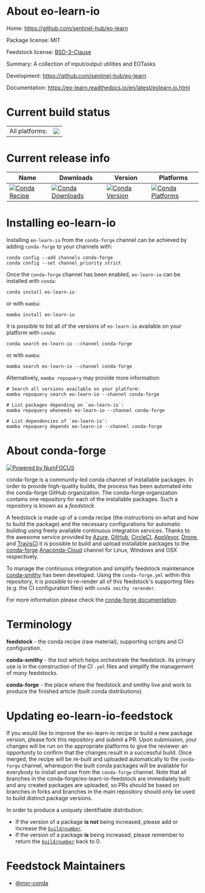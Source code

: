 About eo-learn-io
=================

Home: https://github.com/sentinel-hub/eo-learn

Package license: MIT

Feedstock license: [BSD-3-Clause](https://github.com/conda-forge/eo-learn-io-feedstock/blob/main/LICENSE.txt)

Summary: A collection of input/output utilities and EOTasks

Development: https://github.com/sentinel-hub/eo-learn

Documentation: https://eo-learn.readthedocs.io/en/latest/eolearn.io.html

Current build status
====================


<table><tr><td>All platforms:</td>
    <td>
      <a href="https://dev.azure.com/conda-forge/feedstock-builds/_build/latest?definitionId=8655&branchName=main">
        <img src="https://dev.azure.com/conda-forge/feedstock-builds/_apis/build/status/eo-learn-io-feedstock?branchName=main">
      </a>
    </td>
  </tr>
</table>

Current release info
====================

| Name | Downloads | Version | Platforms |
| --- | --- | --- | --- |
| [![Conda Recipe](https://img.shields.io/badge/recipe-eo--learn--io-green.svg)](https://anaconda.org/conda-forge/eo-learn-io) | [![Conda Downloads](https://img.shields.io/conda/dn/conda-forge/eo-learn-io.svg)](https://anaconda.org/conda-forge/eo-learn-io) | [![Conda Version](https://img.shields.io/conda/vn/conda-forge/eo-learn-io.svg)](https://anaconda.org/conda-forge/eo-learn-io) | [![Conda Platforms](https://img.shields.io/conda/pn/conda-forge/eo-learn-io.svg)](https://anaconda.org/conda-forge/eo-learn-io) |

Installing eo-learn-io
======================

Installing `eo-learn-io` from the `conda-forge` channel can be achieved by adding `conda-forge` to your channels with:

```
conda config --add channels conda-forge
conda config --set channel_priority strict
```

Once the `conda-forge` channel has been enabled, `eo-learn-io` can be installed with `conda`:

```
conda install eo-learn-io
```

or with `mamba`:

```
mamba install eo-learn-io
```

It is possible to list all of the versions of `eo-learn-io` available on your platform with `conda`:

```
conda search eo-learn-io --channel conda-forge
```

or with `mamba`:

```
mamba search eo-learn-io --channel conda-forge
```

Alternatively, `mamba repoquery` may provide more information:

```
# Search all versions available on your platform:
mamba repoquery search eo-learn-io --channel conda-forge

# List packages depending on `eo-learn-io`:
mamba repoquery whoneeds eo-learn-io --channel conda-forge

# List dependencies of `eo-learn-io`:
mamba repoquery depends eo-learn-io --channel conda-forge
```


About conda-forge
=================

[![Powered by
NumFOCUS](https://img.shields.io/badge/powered%20by-NumFOCUS-orange.svg?style=flat&colorA=E1523D&colorB=007D8A)](https://numfocus.org)

conda-forge is a community-led conda channel of installable packages.
In order to provide high-quality builds, the process has been automated into the
conda-forge GitHub organization. The conda-forge organization contains one repository
for each of the installable packages. Such a repository is known as a *feedstock*.

A feedstock is made up of a conda recipe (the instructions on what and how to build
the package) and the necessary configurations for automatic building using freely
available continuous integration services. Thanks to the awesome service provided by
[Azure](https://azure.microsoft.com/en-us/services/devops/), [GitHub](https://github.com/),
[CircleCI](https://circleci.com/), [AppVeyor](https://www.appveyor.com/),
[Drone](https://cloud.drone.io/welcome), and [TravisCI](https://travis-ci.com/)
it is possible to build and upload installable packages to the
[conda-forge](https://anaconda.org/conda-forge) [Anaconda-Cloud](https://anaconda.org/)
channel for Linux, Windows and OSX respectively.

To manage the continuous integration and simplify feedstock maintenance
[conda-smithy](https://github.com/conda-forge/conda-smithy) has been developed.
Using the ``conda-forge.yml`` within this repository, it is possible to re-render all of
this feedstock's supporting files (e.g. the CI configuration files) with ``conda smithy rerender``.

For more information please check the [conda-forge documentation](https://conda-forge.org/docs/).

Terminology
===========

**feedstock** - the conda recipe (raw material), supporting scripts and CI configuration.

**conda-smithy** - the tool which helps orchestrate the feedstock.
                   Its primary use is in the construction of the CI ``.yml`` files
                   and simplify the management of *many* feedstocks.

**conda-forge** - the place where the feedstock and smithy live and work to
                  produce the finished article (built conda distributions)


Updating eo-learn-io-feedstock
==============================

If you would like to improve the eo-learn-io recipe or build a new
package version, please fork this repository and submit a PR. Upon submission,
your changes will be run on the appropriate platforms to give the reviewer an
opportunity to confirm that the changes result in a successful build. Once
merged, the recipe will be re-built and uploaded automatically to the
`conda-forge` channel, whereupon the built conda packages will be available for
everybody to install and use from the `conda-forge` channel.
Note that all branches in the conda-forge/eo-learn-io-feedstock are
immediately built and any created packages are uploaded, so PRs should be based
on branches in forks and branches in the main repository should only be used to
build distinct package versions.

In order to produce a uniquely identifiable distribution:
 * If the version of a package **is not** being increased, please add or increase
   the [``build/number``](https://docs.conda.io/projects/conda-build/en/latest/resources/define-metadata.html#build-number-and-string).
 * If the version of a package **is** being increased, please remember to return
   the [``build/number``](https://docs.conda.io/projects/conda-build/en/latest/resources/define-metadata.html#build-number-and-string)
   back to 0.

Feedstock Maintainers
=====================

* [@mxr-conda](https://github.com/mxr-conda/)

